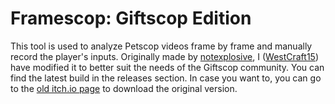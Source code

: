 # Framescop: Giftscop Edition #
This tool is used to analyze Petscop videos frame by frame and manually record the player's inputs. Originally made by [notexplosive](https://github.com/notexplosive), I ([WestCraft15](https://github.com/WestCraft15)) have modified it to better suit the needs of the Giftscop community. You can find the latest build in the releases section. In case you want to, you can go to the [old itch.io page](https://notexplosive.itch.io/framescop) to download the original version.
